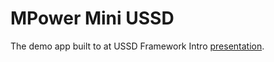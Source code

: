 # MPower Mini USSD

The demo app built to at USSD Framework Intro [presentation](http://www.samora.me/ussd-framework-intro).